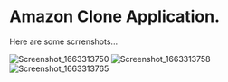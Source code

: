 # Amazon Clone Application.

Here are some scrrenshots...

![Screenshot_1663313750](https://user-images.githubusercontent.com/82095408/190583313-bffe7818-60ca-4731-8794-de743a52b9c6.png)
![Screenshot_1663313758](https://user-images.githubusercontent.com/82095408/190583328-c0f0200f-1bdc-475c-a41a-40f305e3c04d.png)
![Screenshot_1663313765](https://user-images.githubusercontent.com/82095408/190583344-7e467c17-6cd4-48a3-8fc3-d0cb8de49af1.png)
